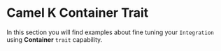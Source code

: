 # Camel K Container Trait

In this section you will find examples about fine tuning your `Integration` using **Container** `trait` capability.

